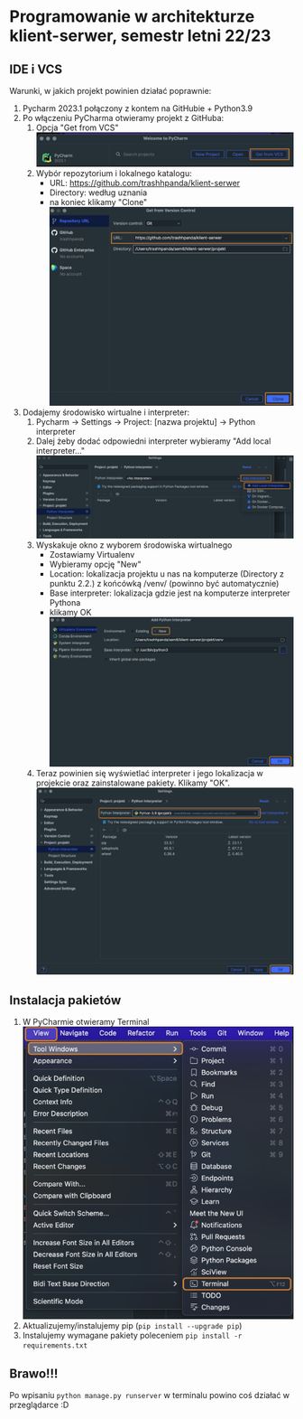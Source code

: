 # Programowanie w architekturze klient-serwer, semestr letni 22/23

## IDE i VCS
Warunki, w jakich projekt powinien działać poprawnie:

1. Pycharm 2023.1 połączony z kontem na GitHubie + Python3.9
2. Po włączeniu PyCharma otwieramy projekt z GitHuba:
   1. Opcja "Get from VCS"
      ![setup01](/docs/img/setup01.png?raw=true)
   2. Wybór repozytorium i lokalnego katalogu:
      - URL: https://github.com/trashhpanda/klient-serwer
      - Directory: według uznania
      - na koniec klikamy "Clone"
      ![setup02](/docs/img/setup02.png?raw=true)
3. Dodajemy środowisko wirtualne i interpreter:
   1. Pycharm -> Settings -> Project: [nazwa projektu] -> Python interpreter
   2. Dalej żeby dodać odpowiedni interpreter wybieramy "Add local interpreter..."
      ![setup03](/docs/img/setup03.png?raw=true)
   3. Wyskakuje okno z wyborem środowiska wirtualnego
      - Zostawiamy Virtualenv
      - Wybieramy opcję "New"
      - Location: lokalizacja projektu u nas na komputerze (Directory z punktu 2.2.) z końcówką /venv/ (powinno być automatycznie)
      - Base interpreter: lokalizacja gdzie jest na komputerze interpreter Pythona
      - klikamy OK
      ![setup04](/docs/img/setup04.png?raw=true)
   4. Teraz powinien się wyświetlać interpreter i jego lokalizacja w projekcie oraz zainstalowane pakiety. Klikamy "OK".
      ![setup05](/docs/img/setup05.png?raw=true)


## Instalacja pakietów

1. W PyCharmie otwieramy Terminal
   ![setup06](/docs/img/setup06.png?raw=true)
2. Aktualizujemy/instalujemy pip (`pip install --upgrade pip`)
3. Instalujemy wymagane pakiety poleceniem `pip install -r requirements.txt`


## Brawo!!!
Po wpisaniu `python manage.py runserver` w terminalu powino coś działać w przeglądarce :D
